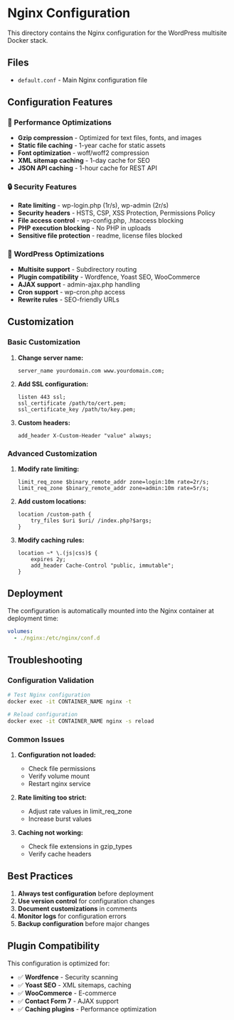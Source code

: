 # Nginx Configuration

This directory contains the Nginx configuration for the WordPress multisite Docker stack.

## Files

- `default.conf` - Main Nginx configuration file

## Configuration Features

### 🚀 Performance Optimizations
- **Gzip compression** - Optimized for text files, fonts, and images
- **Static file caching** - 1-year cache for static assets
- **Font optimization** - woff/woff2 compression
- **XML sitemap caching** - 1-day cache for SEO
- **JSON API caching** - 1-hour cache for REST API

### 🔒 Security Features
- **Rate limiting** - wp-login.php (1r/s), wp-admin (2r/s)
- **Security headers** - HSTS, CSP, XSS Protection, Permissions Policy
- **File access control** - wp-config.php, .htaccess blocking
- **PHP execution blocking** - No PHP in uploads
- **Sensitive file protection** - readme, license files blocked

### 🎯 WordPress Optimizations
- **Multisite support** - Subdirectory routing
- **Plugin compatibility** - Wordfence, Yoast SEO, WooCommerce
- **AJAX support** - admin-ajax.php handling
- **Cron support** - wp-cron.php access
- **Rewrite rules** - SEO-friendly URLs

## Customization

### Basic Customization

1. **Change server name:**
   ```nginx
   server_name yourdomain.com www.yourdomain.com;
   ```

2. **Add SSL configuration:**
   ```nginx
   listen 443 ssl;
   ssl_certificate /path/to/cert.pem;
   ssl_certificate_key /path/to/key.pem;
   ```

3. **Custom headers:**
   ```nginx
   add_header X-Custom-Header "value" always;
   ```

### Advanced Customization

1. **Modify rate limiting:**
   ```nginx
   limit_req_zone $binary_remote_addr zone=login:10m rate=2r/s;
   limit_req_zone $binary_remote_addr zone=admin:10m rate=5r/s;
   ```

2. **Add custom locations:**
   ```nginx
   location /custom-path {
       try_files $uri $uri/ /index.php?$args;
   }
   ```

3. **Modify caching rules:**
   ```nginx
   location ~* \.(js|css)$ {
       expires 2y;
       add_header Cache-Control "public, immutable";
   }
   ```

## Deployment

The configuration is automatically mounted into the Nginx container at deployment time:

```yaml
volumes:
  - ./nginx:/etc/nginx/conf.d
```

## Troubleshooting

### Configuration Validation
```bash
# Test Nginx configuration
docker exec -it CONTAINER_NAME nginx -t

# Reload configuration
docker exec -it CONTAINER_NAME nginx -s reload
```

### Common Issues

1. **Configuration not loaded:**
   - Check file permissions
   - Verify volume mount
   - Restart nginx service

2. **Rate limiting too strict:**
   - Adjust rate values in limit_req_zone
   - Increase burst values

3. **Caching not working:**
   - Check file extensions in gzip_types
   - Verify cache headers

## Best Practices

1. **Always test configuration** before deployment
2. **Use version control** for configuration changes
3. **Document customizations** in comments
4. **Monitor logs** for configuration errors
5. **Backup configuration** before major changes

## Plugin Compatibility

This configuration is optimized for:
- ✅ **Wordfence** - Security scanning
- ✅ **Yoast SEO** - XML sitemaps, caching
- ✅ **WooCommerce** - E-commerce
- ✅ **Contact Form 7** - AJAX support
- ✅ **Caching plugins** - Performance optimization 